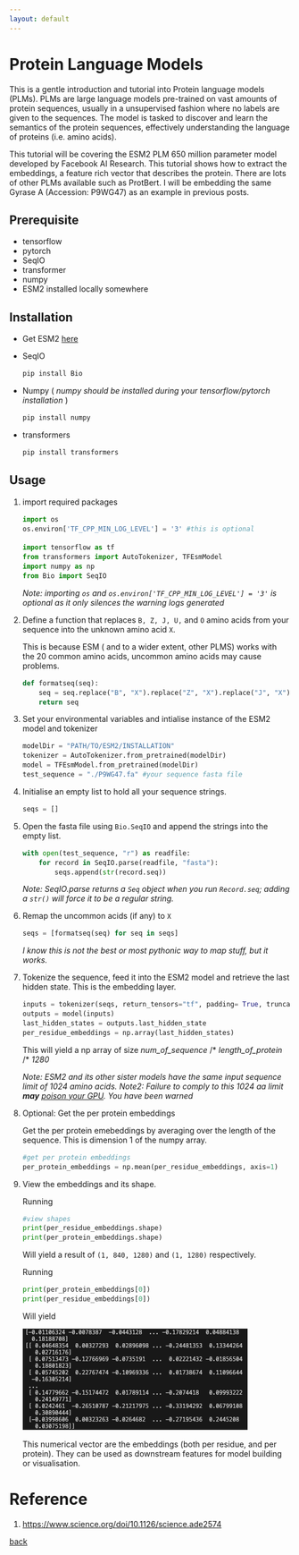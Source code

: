 ```yaml
---
layout: default
---
```


# Protein Language Models 

This is a gentle introduction and tutorial into Protein language models (PLMs). PLMs are large language models pre-trained on vast amounts of protein sequences, usually in a unsupervised fashion where no labels are given to the sequences. The model is tasked to discover and learn the semantics of the protein sequences, effectively understanding the language of proteins (i.e. amino acids). 

This tutorial will be covering the ESM2 PLM 650 million parameter model developed by Facebook AI Research. This tutorial shows how to extract the embeddings, a feature rich vector that describes the protein. There are lots of other PLMs available such as ProtBert.
I will be embedding the same Gyrase A (Accession: P9WG47) as an example in previous posts.

## Prerequisite 

* tensorflow
* pytorch
* SeqIO
* transformer
* numpy
* ESM2 installed locally somewhere

## Installation

* Get ESM2 [here](https://huggingface.co/facebook/esm2_t33_650M_UR50D)
* SeqIO
    ```sh
    pip install Bio
    ```
* Numpy ( *numpy should be installed during your tensorflow/pytorch installation* )

    ```sh
    pip install numpy
    ```
* transformers

    ```sh
    pip install transformers
    ```

## Usage

1. import required packages

    ```python
    import os
    os.environ['TF_CPP_MIN_LOG_LEVEL'] = '3' #this is optional

    import tensorflow as tf
    from transformers import AutoTokenizer, TFEsmModel
    import numpy as np
    from Bio import SeqIO
    ```

    *Note: importing `os` and `os.environ['TF_CPP_MIN_LOG_LEVEL'] = '3'` is optional as it only silences the warning logs generated*

2. Define a function that replaces `B, Z, J, U,` and `O` amino acids from your sequence into the unknown amino acid `X`.

    This is because ESM ( and to a wider extent, other PLMS) works with the 20 common amino acids, uncommon amino acids may cause problems.

    ```python
    def formatseq(seq):
        seq = seq.replace("B", "X").replace("Z", "X").replace("J", "X").replace("U", "X").replace("O", "X")
        return seq
    ```

3. Set your environmental variables and intialise instance of the ESM2 model and tokenizer
    
    ```python
    modelDir = "PATH/TO/ESM2/INSTALLATION"
    tokenizer = AutoTokenizer.from_pretrained(modelDir)
    model = TFEsmModel.from_pretrained(modelDir)
    test_sequence = "./P9WG47.fa" #your sequence fasta file
    ```

4. Initialise an empty list to hold all your sequence strings.
    
    ```python
    seqs = []
    ```

5. Open the fasta file using `Bio.SeqIO` and append the strings into the empty list.

    ```python
    with open(test_sequence, "r") as readfile:
        for record in SeqIO.parse(readfile, "fasta"):
            seqs.append(str(record.seq))
    ```

    *Note: SeqIO.parse returns a `Seq` object when you run `Record.seq`; adding a `str()` will force it to be a regular string.*

6. Remap the uncommon acids (if any) to `X`
    
    ```python
    seqs = [formatseq(seq) for seq in seqs]
    ```

    *I know this is not the best or most pythonic way to map stuff, but it works.*

7.  Tokenize the sequence, feed it into the ESM2 model and retrieve the last hidden state. This is the embedding layer.
    
    ```python
    inputs = tokenizer(seqs, return_tensors="tf", padding= True, truncation= True, max_length = 1024) #return tf for tensorflow
    outputs = model(inputs)
    last_hidden_states = outputs.last_hidden_state
    per_residue_embeddings = np.array(last_hidden_states)
    ```

    This will yield a np array of size *num_of_sequence* /* *length_of_protein* /* *1280*

    *Note: ESM2 and its other sister models have the same input sequence limit of 1024 amino acids.*
    *Note2: Failure to comply to this 1024 aa limit **may** [poison your GPU](https://github.com/facebookresearch/esm/discussions/76). You have been warned*

8. Optional: Get the per protein embeddings
    
    Get the per protein emebeddings by averaging over the length of the sequence. This is dimension 1 of the numpy array.

    ```python
    #get per protein embeddings
    per_protein_embeddings = np.mean(per_residue_embeddings, axis=1)
    ```

9. View the embeddings and its shape.

    Running

    ```python
    #view shapes
    print(per_residue_embeddings.shape)
    print(per_protein_embeddings.shape)
    ```

    Will yield a result of `(1, 840, 1280)` and `(1, 1280)` respectively.

    Running
    ```python
    print(per_protein_embeddings[0])
    print(per_residue_embeddings[0])
    ```

    Will yield

    ![PLM embeddings](../images/plm/plm_embedding.png)


    This numerical vector are the embeddings (both per residue, and per protein).
    They can be used as downstream features for model building or visualisation.




# Reference

1. https://www.science.org/doi/10.1126/science.ade2574

[back](../)